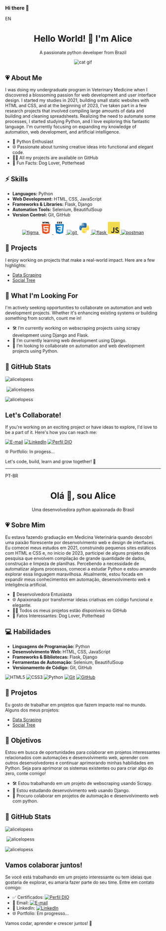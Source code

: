 ### Hi there 👋

<!--
**alicelopess/alicelopess** is a ✨ _special_ ✨ repository because its `README.md` (this file) appears on your GitHub profile.

Here are some ideas to get you started:

- 🔭 I’m currently working on ...
- 🌱 I’m currently learning ...
- 👯 I’m looking to collaborate on ...
- 🤔 I’m looking for help with ...
- 💬 Ask me about ...
- 📫 How to reach me: ...
- 😄 Pronouns: ...
- ⚡ Fun fact: ...
-->

EN
<h1 align="center">Hello World! 👋 I'm Alice</h1>
<p align="center">A passionate python developer from Brazil</p>
<p align="center"> <img src="https://media.tenor.com/bQCHJwgCNuMAAAAM/kitten-cat.gif" alt="cat gif" width="300" height="300"/> </p>


## 💗 About Me

I was doing my undergraduate program in Veterinary Medicine when I discovered a blossoming passion for web development and user interface design. I started my studies in 2021, building small static websites with HTML and CSS, and at the beginning of 2023, I've taken part in a few research projects that involved compiling large amounts of data and building and cleaning spreadsheets. Realizing the need to automate some processes, I started studying Python, and I love exploring this fantastic language. I'm currently focusing on expanding my knowledge of automation, web development, and artificial intelligence.

- 🐍 Python Enthusiast
- 🌐 Passionate about turning creative ideas into functional and elegant code.
- 👨‍💻 All my projects are available on GitHub
- 🔮 Fun Facts: Dog Lover, Potterhead 

## ⚡ Skills

- **Languages:** Python
- **Web Development:** HTML, CSS, JavaScript
- **Frameworks & Libraries:** Flask, Django
- **Automation Tools:** Selenium, BeautifulSoup
- **Version Control:** Git, GitHub

<p align="center"> <a href="https://www.figma.com/" target="_blank" rel="noreferrer"> <img src="https://www.vectorlogo.zone/logos/figma/figma-icon.svg" alt="figma" width="40" height="40"/> </a><a href="https://www.w3.org/html/" target="_blank" rel="noreferrer"> <img src="https://raw.githubusercontent.com/devicons/devicon/master/icons/html5/html5-original-wordmark.svg" alt="html5" width="40" height="40"/> </a><a href="https://www.w3schools.com/css/" target="_blank" rel="noreferrer"> <img src="https://raw.githubusercontent.com/devicons/devicon/master/icons/css3/css3-original-wordmark.svg" alt="css3" width="40" height="40"/> </a> <a href="https://git-scm.com/" target="_blank" rel="noreferrer"> <img src="https://www.vectorlogo.zone/logos/git-scm/git-scm-icon.svg" alt="git" width="40" height="40"/> </a> <a href="https://www.python.org" target="_blank" rel="noreferrer"> <img src="https://raw.githubusercontent.com/devicons/devicon/master/icons/python/python-original.svg" alt="python" width="40" height="40"/> </a> <a href="https://flask.palletsprojects.com/" target="_blank" rel="noreferrer"> <img src="https://www.vectorlogo.zone/logos/pocoo_flask/pocoo_flask-icon.svg" alt="flask" width="40" height="40"/> </a> <a href="https://developer.mozilla.org/en-US/docs/Web/JavaScript" target="_blank" rel="noreferrer"> <img src="https://raw.githubusercontent.com/devicons/devicon/master/icons/javascript/javascript-original.svg" alt="javascript" width="40" height="40"/> </a> <a href="https://postman.com" target="_blank" rel="noreferrer"> <img src="https://www.vectorlogo.zone/logos/getpostman/getpostman-icon.svg" alt="postman" width="40" height="40"/> </a> </p>

## 📁 Projects

I enjoy working on projects that make a real-world impact. Here are a few highlights:

- [Data Scraping](https://github.com/alicelopess/birds-webscraping-py)
- [Social Tree](https://github.com/alicelopess/social-tree)

## 🔭 What I'm Looking For

I'm actively seeking opportunities to collaborate on automation and web development projects. Whether it's enhancing existing systems or building something from scratch, count me in!

- 🛠️ I’m currently working on webscraping projects using scrapy development using Django and Flask.
- 🌱 I’m currently learning web development using Django.
- 🤝 I’m looking to collaborate on automation and web development projects using Python.

## 📌 GitHub Stats

<p><img align="center" src="https://github-readme-stats.vercel.app/api?username=alicelopess&theme=transparent&bg_color=fff&border_color=E94D5F&show_icons=true&icon_color=30A3DC&title_color=E94D5F&text_color=000" alt="alicelopess" /></p> 

<p>&nbsp;<img align="center" src="https://github-readme-stats-git-masterrstaa-rickstaa.vercel.app/api/top-langs/?username=alicelopess&layout=compact&bg_color=FFF&border_color=E94D5F&title_color=E94D5F&text_color=000" alt="alicelopess" /></p> 

<p><img align="center" src="https://github-readme-streak-stats.herokuapp.com/?user=alicelopess&" alt="alicelopess" /></p>

## Let's Collaborate!

If you're working on an exciting project or have ideas to explore, I'd love to be a part of it. Here's how you can reach me:

 [![E-mail](https://img.shields.io/badge/-Email-fff?style=for-the-badge&logo=microsoft-outlook&logoColor=30A3DC)](mailto:alicedflopes.02@gmail.com) [![LinkedIn](https://img.shields.io/badge/-LinkedIn-fff?style=for-the-badge&logo=linkedin&logoColor=30A3DC)](https://www.linkedin.com/in/alice-dfl/) [![Perfil DIO](https://img.shields.io/badge/-Meu%20Perfil%20na%20DIO-30A3DC?style=for-the-badge)](https://web.dio.me/users/alicedflopes_02/)
  
🌐 Portfolio: In progess...

Let's code, build, learn and grow together! 🚀


---


PT-BR
<h1 align="center">Olá 👋, sou Alice</h1>
<p align="center">Uma desenvolvedora python apaixonada do Brasil</p>

## 💗 Sobre Mim

Eu estava fazendo graduação em Medicina Veterinária quando descobri uma paixão florescente por desenvolvimento web e design de interfaces. Eu comecei meus estudos em 2021, construindo pequenos sites estáticos com HTML e CSS e, no início de 2023, participei de alguns projetos de pesquisa que envolvem compilação de grande quantidade de dados, construção e limpeza de planilhas. Percebendo a necessidade de automatizar alguns processos, comecei a estudar Python e estou amando explorar essa linguagem maravilhosa. Atualmente, estou focada em expandir meus conhecimentos em automação, desenvolvimento web e inteligência artificial.
  
- 🐍 Desenvolvedora Entusiasta
- 🌐 Apaixonada por transformar ideias criativas em código funcional e elegante.
- 👨‍💻 Todos os meus projetos estão disponíveis no GitHub
- 🔮 Fatos Interessantes: Dog Lover, Potterhead 
  
## 💻 Habilidades

- **Linguagens de Programação:** Python
- **Desenvolvimento Web:** HTML, CSS, JavaScript
- **Frameworks & Bibliotecas:** Flask, Django
- **Ferramentas de Automação:** Selenium, BeautifulSoup
- **Versionamento de Código:** Git, GitHub


![HTML5](https://img.shields.io/badge/HTML-000?style=for-the-badge&logo=html5&logoColor=30A3DC) ![CSS3](https://img.shields.io/badge/CSS3-000?style=for-the-badge&logo=css3&logoColor=E94D5F) ![Python](https://img.shields.io/badge/Python-000?style=for-the-badge&logo=python&logoColor=30A3DC) [![Git](https://img.shields.io/badge/Git-000?style=for-the-badge&logo=git&logoColor=E94D5F)](https://git-scm.com/doc) [![GitHub](https://img.shields.io/badge/GitHub-000?style=for-the-badge&logo=github&logoColor=30A3DC)](https://docs.github.com/)


## 📁 Projetos

Eu gosto de trabalhar em projetos que fazem impacto real no mundo. Alguns dos meus projetos:

- [Data Scraping](https://github.com/alicelopess/birds-webscraping-py)
- [Social Tree](https://github.com/alicelopess/social-tree)

## 🔭 Objetivos

Estou em busca de oportunidades para colaborar em projetos interessantes relacionados com automações e desenvolvimento web, aprender com outros desenvolvedores e continuar aprimorando minhas habilidades em Python. Seja para aprimorar os sistemas existentes ou para criar algo do zero, conte comigo!
- 🛠️ Estou trabalhando em um projeto de webscraping usando Scrapy.
- 🌱 Estou estudando desenvolvimento web usando Django.
- 🤝 Procuro colaborar em projetos de automação e desenvolvimento web com python.


## 📌 GitHub Stats

<p><img align="center" src="https://github-readme-stats.vercel.app/api?username=alicelopess&theme=transparent&bg_color=fff&border_color=E94D5F&show_icons=true&icon_color=30A3DC&title_color=E94D5F&text_color=000" alt="alicelopess" /></p> 
<p>&nbsp;<img align="center" src="https://github-readme-stats-git-masterrstaa-rickstaa.vercel.app/api/top-langs/?username=alicelopess&layout=compact&bg_color=FFF&border_color=E94D5F&title_color=E94D5F&text_color=000" alt="alicelopess" /></p> 
<p><img align="center" src="https://github-readme-streak-stats.herokuapp.com/?user=alicelopess&" alt="alicelopess" /></p>


## Vamos colaborar juntos!

Se você está trabalhando em um projeto interessante ou tem ideias que gostaria de explorar, eu amaria fazer parte do seu time. Entre em contato comigo:

- ✅ Certificados: [![Perfil DIO](https://img.shields.io/badge/-Meu%20Perfil%20na%20DIO-30A3DC?style=for-the-badge)](https://web.dio.me/users/alicedflopes_02/)
- 📧 Email: [![E-mail](https://img.shields.io/badge/-Email-fff?style=for-the-badge&logo=microsoft-outlook&logoColor=30A3DC)](mailto:alicedflopes.02@gmail.com)
- 💼 LinkedIn: [![LinkedIn](https://img.shields.io/badge/-LinkedIn-fff?style=for-the-badge&logo=linkedin&logoColor=30A3DC)](https://www.linkedin.com/in/alice-dfl/)
- 🌐 Portfolio: Em progresso...

Vamos codar, aprender e crescer juntos! 🚀
